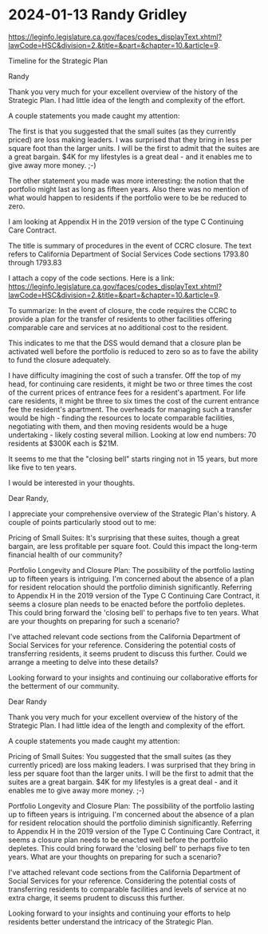 # 2024-01-13 Randy Gridley

https://leginfo.legislature.ca.gov/faces/codes_displayText.xhtml?lawCode=HSC&division=2.&title=&part=&chapter=10.&article=9.

Timeline for the Strategic Plan

Randy

Thank you very much for your excellent overview of the history of the Strategic Plan. I had little idea of the length and complexity of the effort.

A couple statements you made caught my attention:

The first is that you suggested that the small suites (as they currently priced) are loss making leaders. I was surprised that they bring in less per square foot than the larger units. I will be the first to admit that the suites are a great bargain. $4K for my lifestyles is a great deal - and it enables me to give away more money. ;-)

The other statement you made was more interesting: the notion that the portfolio might last as long as fifteen years. Also there was no mention of what would happen to residents if the portfolio were to be be reduced to zero.

I am looking at Appendix H in the 2019 version of the type C Continuing Care Contract.

The title is summary of procedures in the event of CCRC closure. The text refers to California Department of Social Services Code sections 1793.80 through 1793.83

I attach a copy of the code sections. Here is a link: https://leginfo.legislature.ca.gov/faces/codes_displayText.xhtml?lawCode=HSC&division=2.&title=&part=&chapter=10.&article=9.

To summarize: In the event of closure, the code requires the CCRC to provide a plan for the transfer of residents to other facilities offering comparable care and services at no additional cost to the resident.

This indicates to me that the DSS would demand that a closure plan be activated well before the portfolio is reduced to zero so as to fave the ability to fund the closure adequately.

I have difficulty imagining the cost of such a transfer. Off the top of my head, for continuing care residents, it might be two or three times the cost of the current prices of entrance fees for a resident's apartment. For life care residents, it might be three to six times the cost of the current entrance fee the resident's apartment. The overheads for managing such a transfer would be high - finding the resources to locate comparable facilities, negotiating with them, and then moving residents would be a huge undertaking - likely costing several million. Looking at low end numbers: 70 residents at $300K each is $21M.

It seems to me that the "closing bell" starts ringing not in 15 years, but more like five to ten years.

I would be interested in your thoughts.



Dear Randy,

I appreciate your comprehensive overview of the Strategic Plan's history. A couple of points particularly stood out to me:

Pricing of Small Suites: It's surprising that these suites, though a great bargain, are less profitable per square foot. Could this impact the long-term financial health of our community?

Portfolio Longevity and Closure Plan: The possibility of the portfolio lasting up to fifteen years is intriguing. I'm concerned about the absence of a plan for resident relocation should the portfolio diminish significantly. Referring to Appendix H in the 2019 version of the Type C Continuing Care Contract, it seems a closure plan needs to be enacted before the portfolio depletes. This could bring forward the 'closing bell' to perhaps five to ten years. What are your thoughts on preparing for such a scenario?

I've attached relevant code sections from the California Department of Social Services for your reference. Considering the potential costs of transferring residents, it seems prudent to discuss this further. Could we arrange a meeting to delve into these details?

Looking forward to your insights and continuing our collaborative efforts for the betterment of our community.


Dear Randy

Thank you very much for your excellent overview of the history of the Strategic Plan. I had little idea of the length and complexity of the effort.

A couple statements you made caught my attention:

Pricing of Small Suites: You suggested that the small suites (as they currently priced) are loss making leaders. I was surprised that they bring in less per square foot than the larger units. I will be the first to admit that the suites are a great bargain. $4K for my lifestyles is a great deal - and it enables me to give away more money. ;-)

Portfolio Longevity and Closure Plan: The possibility of the portfolio lasting up to fifteen years is intriguing. I'm concerned about the absence of a plan for resident relocation should the portfolio diminish significantly. Referring to Appendix H in the 2019 version of the Type C Continuing Care Contract, it seems a closure plan needs to be enacted well before the portfolio depletes. This could bring forward the 'closing bell' to perhaps five to ten years. What are your thoughts on preparing for such a scenario?

I've attached relevant code sections from the California Department of Social Services for your reference. Considering the potential costs of transferring residents to comparable facilities and levels of service at no extra charge, it seems prudent to discuss this further.

Looking forward to your insights and continuing your efforts to help residents better understand the intricacy of the Strategic Plan.
